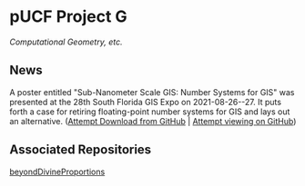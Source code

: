 pUCF Project G
==============

_Computational Geometry, etc._

News
----

A poster entitled "Sub-Nanometer Scale GIS: Number Systems for GIS"
was presented at the 28th South Florida GIS Expo on 2021-08-26--27.
It puts forth a case for retiring floating-point number systems for GIS
and lays out an alternative.
([Attempt Download from GitHub](https://github.com/dmparrishphd/pUCF-G-WORM/raw/main/Files/0/dwgNo1.pdf)
| [Attempt viewing on GitHub](https://github.com/dmparrishphd/pUCF-G-WORM/blob/main/Files/0/dwgNo1.pdf))

Associated Repositories
-----------------------

[beyondDivineProportions](https://github.com/dmparrishphd/beyondDivineProportions-CORW)

